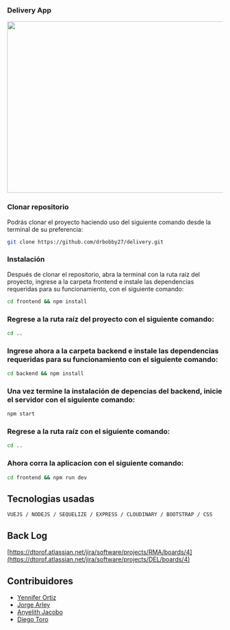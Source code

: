 
### Delivery App
<div align="center">
  <img width="600" height="400"  src="https://res.cloudinary.com/jorge-tarifa/image/upload/v1665118200/carrito-market-mix/Magna_hoka4e.jpg"/>
</div>


### Clonar repositorio
Podrás clonar el proyecto haciendo uso del siguiente comando desde la terminal de su preferencia:  

```bash
git clone https://github.com/drbobby27/delivery.git
```
### Instalación
Después de clonar el repositorio, abra la terminal con la ruta raíz del proyecto, ingrese a la carpeta frontend e instale las dependencias requeridas para su funcionamiento, con el siguiente comando: 

```bash
cd frontend && npm install
```

### Regrese a la ruta raíz del proyecto  con el siguiente comando: 

```bash
cd ..
```
### Ingrese ahora a la carpeta backend e instale las dependencias requeridas para su funcionamiento  con el siguiente comando:

```bash
cd backend && npm install
```

### Una vez termine la instalación de depencias del backend, inicie el servidor con el siguiente comando:

```bash
npm start
```
### Regrese a la ruta raíz con el siguiente comando:  

```bash
cd ..
```
### Ahora corra la aplicacion con el siguiente comando:  

```bash
cd frontend && npm run dev
```

## Tecnologias usadas
`VUEJS / NODEJS / SEQUELIZE / EXPRESS / CLOUDINARY / BOOTSTRAP / CSS`

## Back Log
[https://dtorof.atlassian.net/jira/software/projects/RMA/boards/4](https://dtorof.atlassian.net/jira/software/projects/DEL/boards/4)

## Contribuidores
*  [Yennifer Ortiz](https://github.com/yortizher)
*  [Jorge Arley](https://github.com/drbobby27)
*  [Anyelith Jacobo](https://github.com/anyelithj)
*  [Diego Toro](https://github.com/Dtorof)



